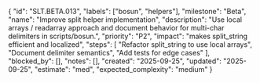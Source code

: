 {
  "id": "SLT.BETA.013",
  "labels": ["bosun", "helpers"],
  "milestone": "Beta",
  "name": "Improve split helper implementation",
  "description": "Use local arrays / readarray approach and document behavior for multi-char delimiters in scripts/bosun.",
  "priority": "P2",
  "impact": "makes split_string efficient and localized",
  "steps": [
    "Refactor split_string to use local arrays",
    "Document delimiter semantics",
    "Add tests for edge cases"
  ],
  "blocked_by": [],
  "notes": [],
  "created": "2025-09-25",
  "updated": "2025-09-25",
  "estimate": "med",
  "expected_complexity": "medium"
}

